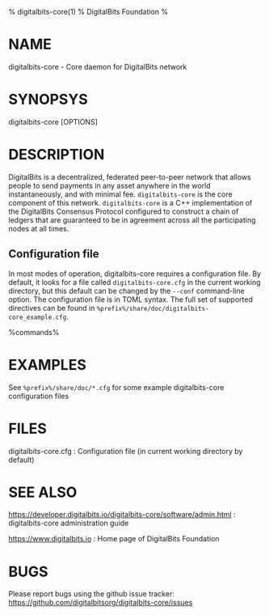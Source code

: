 % digitalbits-core(1)
% DigitalBits Foundation
%

# NAME

digitalbits-core - Core daemon for DigitalBits network

# SYNOPSYS

digitalbits-core [OPTIONS]

# DESCRIPTION

DigitalBits is a decentralized, federated peer-to-peer network that allows
people to send payments in any asset anywhere in the world
instantaneously, and with minimal fee. `digitalbits-core` is the core
component of this network. `digitalbits-core` is a C++ implementation of
the DigitalBits Consensus Protocol configured to construct a chain of
ledgers that are guaranteed to be in agreement across all the
participating nodes at all times.

## Configuration file

In most modes of operation, digitalbits-core requires a configuration
file.  By default, it looks for a file called `digitalbits-core.cfg` in
the current working directory, but this default can be changed by the
`--conf` command-line option.  The configuration file is in TOML
syntax.  The full set of supported directives can be found in
`%prefix%/share/doc/digitalbits-core_example.cfg`.

%commands%

# EXAMPLES

See `%prefix%/share/doc/*.cfg` for some example digitalbits-core
configuration files

# FILES

digitalbits-core.cfg
:   Configuration file (in current working directory by default)

# SEE ALSO

<https://developer.digitalbits.io/digitalbits-core/software/admin.html>
:   digitalbits-core administration guide

<https://www.digitalbits.io>
:   Home page of DigitalBits Foundation

# BUGS

Please report bugs using the github issue tracker:\
<https://github.com/digitalbitsorg/digitalbits-core/issues>
